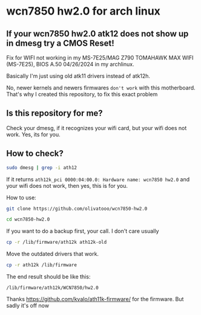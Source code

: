 # wcn7850 hw2.0 for arch linux

## If your wcn7850 hw2.0 atk12 does not show up in dmesg try a CMOS Reset!


Fix for WIFI not working in my MS-7E25/MAG Z790 TOMAHAWK MAX WIFI (MS-7E25), BIOS A.50 04/26/2024 in my archlinux.

Basically I'm just using old atk11 drivers instead of atk12h.

No, newer kernels and newers firmwares `don't work` with this motherboard. That's why I created this repository, to fix this exact problem

## Is this repository for me?


Check your dmesg, if it recognizes your wifi card, but your wifi does not work. Yes, its for you.

## How to check?

```sh
sudo dmesg | grep -i ath12
```

If it returns `ath12k_pci 0000:04:00.0: Hardware name: wcn7850 hw2.0` and your wifi does not work, then yes, this is for you.



How to use:

```sh 
git clone https://github.com/olivatooo/wcn7850-hw2.0
```

```sh 
cd wcn7850-hw2.0
```

If you want to do a backup first, your call. I don't care usually


```sh 
cp -r /lib/firmware/ath12k ath12k-old
```

Move the outdated drivers that work.

```sh 
cp -r ath12k /lib/firmware
```


The end result should be like this:

```
/lib/firmware/ath12k/WCN7850/hw2.0
```

Thanks https://github.com/kvalo/ath11k-firmware/ for the firmware. But sadly it's off now

